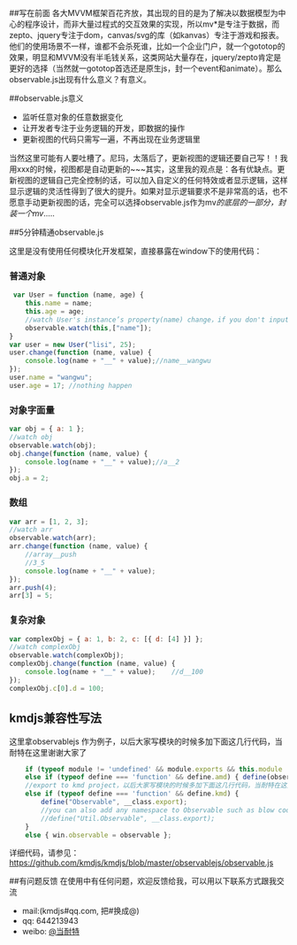 ##写在前面
各大MVVM框架百花齐放，其出现的目的是为了解决以数据模型为中心的程序设计，而非大量过程式的交互效果的实现，所以mv*是专注于数据，而zepto、jquery专注于dom，canvas/svg的库（如kanvas）专注于游戏和报表。他们的使用场景不一样，谁都不会杀死谁，比如一个企业门户，就一个gototop的效果，明显和MVVM没有半毛钱关系，这类网站大量存在，jquery/zepto肯定是更好的选择（当然就一gototop首选还是原生js，封一个event和animate）。那么observable.js出现有什么意义？有意义。

##observable.js意义

* 监听任意对象的任意数据变化
* 让开发者专注于业务逻辑的开发，即数据的操作
* 更新视图的代码只需写一遍，不再出现在业务逻辑里

当然这里可能有人要吐槽了。尼玛，太落后了，更新视图的逻辑还要自己写！！我用xxx的时候，视图都是自动更新的~~~其实，这里我的观点是：各有优缺点。更新视图的逻辑自己完全控制的话，可以加入自定义的任何特效或者显示逻辑，这样显示逻辑的灵活性得到了很大的提升。如果对显示逻辑要求不是非常高的话，也不愿意手动更新视图的话，完全可以选择observable.js作为mv*的底层的一部分，封装一个mv*.....

##5分钟精通observable.js

这里是没有使用任何模块化开发框架，直接暴露在window下的使用代码：

### 普通对象
```javascript
 var User = function (name, age) {
    this.name = name;
    this.age = age;
    //watch User's instance’s property(name) change，if you don't input the second argument, observablejs will watch the first argument's all property.
    observable.watch(this,["name"]);
}
var user = new User("lisi", 25);
user.change(function (name, value) {
    console.log(name + "__" + value);//name__wangwu 
});
user.name = "wangwu";
user.age = 17; //nothing happen
```

### 对象字面量
```javascript
var obj = { a: 1 };
//watch obj
observable.watch(obj);
obj.change(function (name, value) {
    console.log(name + "__" + value);//a__2 
});
obj.a = 2;
```

### 数组
```javascript
var arr = [1, 2, 3];
//watch arr
observable.watch(arr);
arr.change(function (name, value) {
    //array__push 
    //3_5
    console.log(name + "__" + value); 
});
arr.push(4);
arr[3] = 5;
```

### 复杂对象
```javascript
var complexObj = { a: 1, b: 2, c: [{ d: [4] }] };
//watch complexObj
observable.watch(complexObj);
complexObj.change(function (name, value) {           
    console.log(name + "__" + value);    //d__100 
});
complexObj.c[0].d = 100;
```

## kmdjs兼容性写法
这里拿observablejs 作为例子，以后大家写模块的时候多加下面这几行代码，当耐特在这里谢谢大家了

```javascript
    if (typeof module != 'undefined' && module.exports && this.module !== module) { module.exports = observable }
    else if (typeof define === 'function' && define.amd) { define(observable) }
    //export to kmd project，以后大家写模块的时候多加下面这几行代码，当耐特在这里谢谢大家了
    else if (typeof define === 'function' && define.kmd) {
        define("Observable", __class.export);
        //you can also add any namespace to Observable such as blow code:
        //define("Util.Observable", __class.export);
    }
    else { win.observable = observable };
```

详细代码，请参见：https://github.com/kmdjs/kmdjs/blob/master/observablejs/observable.js


##有问题反馈
在使用中有任何问题，欢迎反馈给我，可以用以下联系方式跟我交流

* mail:(kmdjs#qq.com, 把#换成@)
* qq: 644213943
* weibo: [@当耐特](http://weibo.com/iamleizhang)
